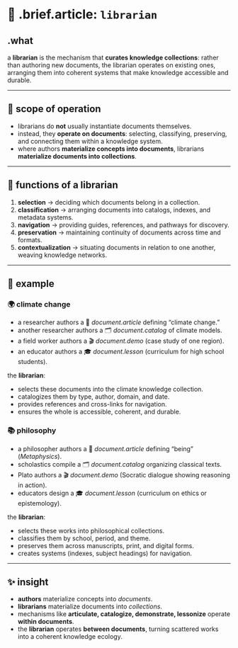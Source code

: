 # 🧩 .brief.article: `librarian`

## .what
a **librarian** is the mechanism that **curates knowledge collections**: rather than authoring new documents, the librarian operates on existing ones, arranging them into coherent systems that make knowledge accessible and durable.

---

## 📑 scope of operation
- librarians do **not** usually instantiate documents themselves.
- instead, they **operate on documents**: selecting, classifying, preserving, and connecting them within a knowledge system.
- where authors **materialize concepts into documents**, librarians **materialize documents into collections**.

---

## 🔬 functions of a librarian
1. **selection** → deciding which documents belong in a collection.
2. **classification** → arranging documents into catalogs, indexes, and metadata systems.
3. **navigation** → providing guides, references, and pathways for discovery.
4. **preservation** → maintaining continuity of documents across time and formats.
5. **contextualization** → situating documents in relation to one another, weaving knowledge networks.

---

## 📌 example

### 🌍 climate change
- a researcher authors a 📖 *document.article* defining “climate change.”
- another researcher authors a 🗂️ *document.catalog* of climate models.
- a field worker authors a 🎬 *document.demo* (case study of one region).
- an educator authors a 🎓 *document.lesson* (curriculum for high school students).

the **librarian**:
- selects these documents into the climate knowledge collection.
- catalogizes them by type, author, domain, and date.
- provides references and cross-links for navigation.
- ensures the whole is accessible, coherent, and durable.

### 📚 philosophy
- a philosopher authors a 📖 *document.article* defining “being” (*Metaphysics*).
- scholastics compile a 🗂️ *document.catalog* organizing classical texts.
- Plato authors a 🎬 *document.demo* (Socratic dialogue showing reasoning in action).
- educators design a 🎓 *document.lesson* (curriculum on ethics or epistemology).

the **librarian**:
- selects these works into philosophical collections.
- classifies them by school, period, and theme.
- preserves them across manuscripts, print, and digital forms.
- creates systems (indexes, subject headings) for navigation.

---

## ✨ insight
- **authors** materialize concepts into *documents*.
- **librarians** materialize documents into *collections*.
- mechanisms like **articulate, catalogize, demonstrate, lessonize** operate **within documents**.
- the **librarian** operates **between documents**, turning scattered works into a coherent knowledge ecology.
